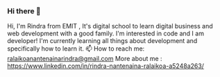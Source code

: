 ### Hi there 👋


Hi, I'm Rindra from EMIT , It's digital school to learn digital business and web development with a good family.
I'm interested in code and I am developer!
I'm currently learning all things about development and specifically how to learn it.
📫 How to reach me: ralaikoanantenainarindra@gmail.com
More about me : https://www.linkedin.com/in/rindra-nantenaina-ralaikoa-a5248a263/
